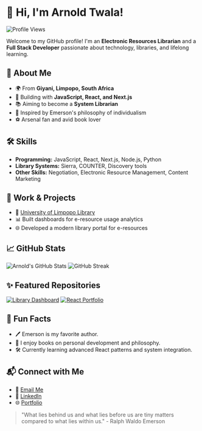 # 👋 Hi, I'm Arnold Twala!

![Profile Views](https://komarev.com/ghpvc/?username=arnoldtwl&style=flat-square)

Welcome to my GitHub profile! I'm an **Electronic Resources Librarian** and a **Full Stack Developer** passionate about technology, libraries, and lifelong learning.

## 🚀 About Me
- 🌍 From **Giyani, Limpopo, South Africa**
- 🔧 Building with **JavaScript, React, and Next.js**
- 📚 Aiming to become a **System Librarian**
- 🌟 Inspired by Emerson's philosophy of individualism
- ⚽ Arsenal fan and avid book lover

## 🛠️ Skills
- **Programming:** JavaScript, React, Next.js, Node.js, Python
- **Library Systems:** Sierra, COUNTER, Discovery tools
- **Other Skills:** Negotiation, Electronic Resource Management, Content Marketing

## 💼 Work & Projects
- 🔗 [University of Limpopo Library](https://www.ul.ac.za/)
- 📊 Built dashboards for e-resource usage analytics
- 🌐 Developed a modern library portal for e-resources

## 📈 GitHub Stats
![Arnold's GitHub Stats](https://github-readme-stats.vercel.app/api?username=arnoldtwl&show_icons=true&theme=radical)
![GitHub Streak](https://github-readme-streak-stats.herokuapp.com/?user=arnoldtwl&theme=radical)

## ✨ Featured Repositories
[![Library Dashboard](https://github-readme-stats.vercel.app/api/pin/?username=arnoldtwl&repo=hangman-game)](https://github.com/arnoldtwl/hangman-game)
[![React Portfolio](https://github-readme-stats.vercel.app/api/pin/?username=arnoldtwl&repo=city-weather-app)](https://github.com/arnoldtwl/city-weather-app)

## 🌟 Fun Facts
- 🖊️ Emerson is my favorite author.
- 📖 I enjoy books on personal development and philosophy.
- 🛠️ Currently learning advanced React patterns and system integration.

## 📬 Connect with Me
- 💌 [Email Me](mailto:arnoldtwl@gmail.com)
- 🔗 [LinkedIn](https://linkedin.com/in/arnoldtwl)
- 🌐 [Portfolio](https://arnoldtwl.github.io/CV)

> "What lies behind us and what lies before us are tiny matters compared to what lies within us." - Ralph Waldo Emerson
